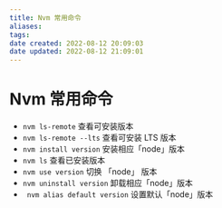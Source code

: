 ```yaml
---
title: Nvm 常用命令
aliases: 
tags: 
date created: 2022-08-12 20:09:03
date updated: 2022-08-12 21:09:01
---
```


# Nvm 常用命令

- `nvm ls-remote` 查看可安装版本
- `nvm ls-remote --lts` 查看可安装 LTS 版本
- `nvm install version` 安装相应「node」版本
- `nvm ls` 查看已安装版本
- `nvm use version` 切换 「node」 版本
- `nvm uninstall version` 卸载相应「node」版本
- ` nvm alias default version` 设置默认「node」版本
